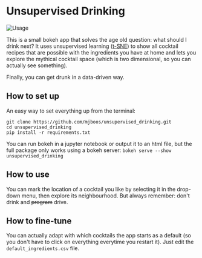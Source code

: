 # Unsupervised Drinking

![Usage](https://github.com/mjboos/unsupervised_drinking/blob/master/usage.gif "Tasty...")

This is a small bokeh app that solves the age old question: what should I drink next?
It uses unsupervised learning ([t-SNE](https://en.wikipedia.org/wiki/T-distributed_stochastic_neighbor_embedding)) to show all cocktail recipes that are possible with the ingredients you have at home and lets you explore the mythical cocktail space (which is two dimensional, so you can actually see something).

Finally, you can get drunk in a data-driven way.

## How to set up

An easy way to set everything up from the terminal:
```
git clone https://github.com/mjboos/unsupervised_drinking.git
cd unsupervised_drinking
pip install -r requirements.txt
```

You can run bokeh in a jupyter notebook or output it to an html file, but the full package only works using a bokeh server:
`bokeh serve --show unsupervised_drinking`

## How to use

You can mark the location of a cocktail you like by selecting it in the drop-down menu, then explore its neighbourhood.
But always remember: don't drink and ~~program~~ drive. 

## How to fine-tune

You can actually adapt with which cocktails the app starts as a default (so you don't have to click on everything everytime you restart it). Just edit the `default_ingredients.csv` file.

